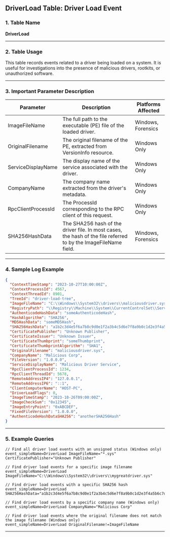 ## DriverLoad Table: Driver Load Event

### 1. Table Name
**DriverLoad**

---

### 2. Table Usage
This table records events related to a driver being loaded on a system. It is useful for investigations into the presence of malicious drivers, rootkits, or unauthorized software.

---

### 3. Important Parameter Description

| Parameter            | Description                                                                                                                                      | Platforms Affected |
|----------------------|--------------------------------------------------------------------------------------------------------------------------------------------------|--------------------|
| ImageFileName        | The full path to the executable (PE) file of the loaded driver.                                                                                   | Windows, Forensics |
| OriginalFilename     | The original filename of the PE, extracted from VersionInfo resource.                                                                          | Windows Only       |
| ServiceDisplayName   | The display name of the service associated with the driver.                                                                                    | Windows Only       |
| CompanyName          | The company name extracted from the driver's metadata.                                                                                         | Windows Only       |
| RpcClientProcessId   | The ProcessId corresponding to the RPC client of this request.                                                                                 | Windows Only       |
| SHA256HashData       | The SHA256 hash of the driver file. In most cases, the hash of the file referred to by the ImageFileName field. | Windows, Forensics |

---

### 4. Sample Log Example

```json
{
  "ContextTimeStamp": "2023-10-27T10:00:00Z",
  "ContextProcessId": 4567,
  "ContextThreadId": 8901,
  "TreeId": "driver-load-tree",
  "ImageFileName": "C:\\Windows\\System32\\drivers\\maliciousdriver.sys",
  "RegistryPath": "\\Registry\\Machine\\System\\CurrentControlSet\\Services\\MaliciousDriver",
  "AuthenticodeHashData": "someAuthenticodeHash",
  "HashAlgorithm": "SHA256",
  "MD5HashData": "someMD5Hash",
  "SHA256HashData": "a1b2c3d4e5f6a7b8c9d0e1f2a3b4c5d6e7f8a9b0c1d2e3f4a5b6c7d8e9f0a1b2",
  "CertificatePublisher": "Unknown Publisher",
  "CertificateIssuer": "Unknown Issuer",
  "CertificateThumbprint": "someThumbprint",
  "CertificateThumbprintAlgorithm": "SHA1",
  "OriginalFilename": "maliciousdriver.sys",
  "CompanyName": "Malicious Corp",
  "FileVersion": "1.0.0.0",
  "ServiceDisplayName": "Malicious Driver Service",
  "RpcClientProcessId": 1234,
  "RpcClientThreadId": 5678,
  "RemoteAddressIP4": "127.0.0.1",
  "RemoteAddressIP6": "::1",
  "ClientComputerName": "HOST-PC",
  "DriverLoadFlags": 0,
  "ImageTimeStamp": "2023-10-26T09:00:00Z",
  "ImageCheckSum": "0x12345",
  "ImageEntryPoint": "0xABCDEF",
  "FixedFileVersion": "1.0.0.0",
  "AuthenticodeHashDataSHA256": "anotherSHA256Hash"
}
```
---
### 5. Example Queries
```xql
// Find all driver load events with an unsigned status (Windows only)
event_simpleName=DriverLoad ImageFileName="*.sys" CertificatePublisher="Unknown Publisher"

// Find driver load events for a specific image filename
event_simpleName=DriverLoad ImageFileName="C:\\Windows\\System32\\drivers\\mygreatdriver.sys"

// Find driver load events with a specific SHA256 hash
event_simpleName=DriverLoad SHA256HashData="a1b2c3d4e5f6a7b8c9d0e1f2a3b4c5d6e7f8a9b0c1d2e3f4a5b6c7d8e9f0a1b2"

// Find driver load events by a specific company name (Windows only)
event_simpleName=DriverLoad CompanyName="Malicious Corp"

// Find driver load events where the original filename does not match the image filename (Windows only)
event_simpleName=DriverLoad OriginalFilename!=ImageFileName
```
---
